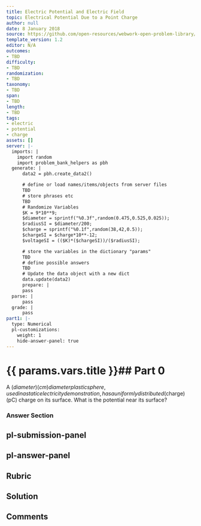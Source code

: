 ```yaml
---
title: Electric Potential and Electric Field
topic: Electrical Potential Due to a Point Charge
author: null
date: 8 January 2018
source: https://github.com/open-resources/webwork-open-problem-library/tree/master/Contrib/BrockPhysics/College_Physics_Urone/19.Electric_Potential_and_Electric_Field/19-03.Electrical_Potential_Due_to_a_Point_Charge/NU_U17_19_03_001.pg
template_version: 1.2
editor: N/A
outcomes:
- TBD
difficulty:
- TBD
randomization:
- TBD
taxonomy:
- TBD
span:
- TBD
length:
- TBD
tags:
- electric
- potential
- charge
assets: []
server: |-
  imports: |
    import random
    import problem_bank_helpers as pbh
  generate: |
      data2 = pbh.create_data2()

      # define or load names/items/objects from server files
      TBD
      # store phrases etc
      TBD
      # Randomize Variables
      $K = 9*10**9;
      $diameter = sprintf("%0.3f",random(0.475,0.525,0.025));
      $radiusSI = $diameter/200;
      $charge = sprintf("%0.1f",random(38,42,0.5));
      $chargeSI = $charge*10**-12;
      $voltageSI = (($K)*($chargeSI))/($radiusSI);

      # store the variables in the dictionary "params"
      TBD
      # define possible answers
      TBD
      # Update the data object with a new dict
      data.update(data2)
      prepare: |
      pass
  parse: |
      pass
  grade: |
      pass
part1: |-
  type: Numerical
  pl-customizations:
    weight: 1
    hide-answer-panel: true
---
```


# {{ params.vars.title }}## Part 0 
A ($diameter) (cm) diameter plastic sphere, used in a static electricity demonstration, has a uniformly distributed ($charge) (pC) charge on its surface. What is the potential near its surface? 


### Answer Section 


## pl-submission-panel 


## pl-answer-panel 


## Rubric 


## Solution 


## Comments 


